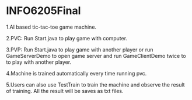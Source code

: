 # INFO6205Final
1.AI based tic-tac-toe game machine.

2.PVC: Run Start.java to play game with computer.

3.PVP: Run Start.java to play game with another player or run GameServerDemo to open game server and run GameClientDemo twice to to play with another player.

4.Machine is trained automatically every time running pvc.

5.Users can also use TestTrain to train the machine and observe the result of training. All the result will be saves as txt files.
